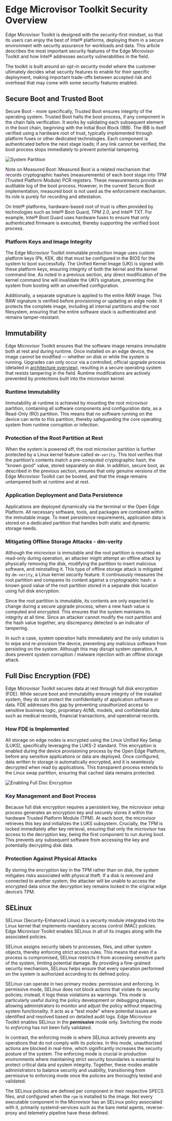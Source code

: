 # Edge Microvisor Toolkit Security Overview

Edge Microvisor Toolkit is designed with the security-first mindset,
so that its users can enjoy the best of Intel® platforms, deploying them
in a secure environment with security assurance for workloads and data.
This article describes the most important security features of the
Edge Microvisor Toolkit and how Intel® addresses security vulnerabilities
in the field.

The toolkit is built around an opt-in security model where the
customer ultimately decides what security features to enable for their
specific deployment, making important trade-offs between accepted risk and
overhead that may come with some security features enabled.

## Secure Boot and Trusted Boot

Secure Boot - more specifically, Trusted Boot ensures integrity of the operating system.
Trusted Boot halts the boot process, if any component in the
chain fails verification. It works by validating each subsequent element in the
boot chain, beginning with the Initial Boot Block (IBB). The IBB is itself
verified using a hardware root of trust, typically implemented through platform
fuses or other dedicated technologies. Each component is authenticated before
the next stage loads; if any link cannot be verified, the boot process stops
immediately to prevent potential tampering.

![System Partition](assets/security-partitions.drawio.svg)

Note on Measured Boot:
Measured Boot is a related mechanism that records cryptographic hashes
(measurements) of each boot stage into TPM (Trusted Platform Module) PCR
registers. These measurements provide an auditable log of the boot process.
However, in the current Secure Boot implementation, measured boot is not used as
the enforcement mechanism. Its role is purely for recording and attestation.

On Intel® platforms, hardware-based root of trust is often provided by
technologies such as Intel® Boot Guard, TPM 2.0, and Intel® TXT. For example,
Intel® Boot Guard uses hardware fuses to ensure that only authenticated firmware
is executed, thereby supporting the verified boot process.

### Platform Keys and Image Integrity

The Edge Microvisor Toolkit immutable production image uses custom platform keys
(Pk, KEK, db) that must be configured in the BIOS for the system to boot
successfully. The Unified Kernel Image (UKI) is signed with these platform keys,
ensuring integrity of both the kernel and the kernel command line. As noted
in a previous section, any direct modification of the kernel command line will
invalidate the UKI’s signature, preventing the system from booting with an
unverified configuration.

Additionally, a separate signature is applied to the entire RAW image. This
RAW signature is verified before provisioning or updating an edge node. It
protects the complete image, including all internal partitions and the root
filesystem, ensuring that the entire software stack is authenticated and remains
tamper-resistant.

## Immutability

Edge Microvisor Toolkit ensures that the software image remains
immutable both at rest and during runtime. Once installed on an edge device,
the image cannot be modified — whether on disk or while the system is running.
Upgrades can only occur via a controlled, official upgrade process (detailed in
[architecture overview](./architecture-overview.md)),
resulting in a secure operating system that resists tampering in the field.
Runtime modifications are actively prevented by protections built into the microvisor kernel.

### Runtime Immutability

Immutability at runtime is achieved by mounting the root microvisor
partition, containing all software components and configuration data, as a
Read-Only (RO) partition. This means that no software running on the device can
write to this partition, thereby safeguarding the core operating system from
runtime corruption or infection.

### Protection of the Root Partition at Rest

When the system is powered off, the root microvisor partition is further
protected by a Linux kernel feature called `dm-verity`. This tool verifies that
the partition’s contents match a pre-computed cryptographic hash, the "known
good" value, stored separately on disk. In addition, secure boot, as described in
the previous section, ensures that only genuine versions of the Edge Microvisor Toolkit
can be booted, and that the image remains untampered both at runtime and at rest.

### Application Deployment and Data Persistence

Applications are deployed dynamically via the terminal or the Open Edge Platform.
All necessary software, tools, and packages are contained within the immutable
image. To meet persistence requirements, application data is stored on a
dedicated partition that handles both static and dynamic storage needs.

### Mitigating Offline Storage Attacks - dm-verity

Although the microvisor is immutable and the root partition is mounted as
read-only during operation, an attacker might attempt an offline attack by
physically removing the disk, modifying the partition to insert malicious software,
and reinstalling it. This type of offline storage attack is mitigated by `dm-verity`,
a Linux kernel security feature. It continuously measures the root partition and compares
its content against a cryptographic hash: a known good value of the root partition
stored in a separate disk location using full disk encryption.

Since the root partition is immutable, its contents are only expected to change
during a secure upgrade process, when a new hash value is computed and encrypted.
This ensures that the system maintains its integrity at all time.
Since an attacker cannot modify the root partition and the hash value together,
any discrepancy detected is an indicator of tampering.

In such a case, system operation halts immediately and the only solution is to wipe and
re-provision the device, preventing any malicious software from persisting on the system.
Although this may disrupt system operation, it does prevent system corruption / malware
injection with an offline storage attack.

## Full Disc Encryption (FDE)

Edge Microvisor Toolkit secures data at rest through full disk encryption (FDE).
While secure boot and immutability ensure integrity of the installed system,
they do not protect the confidentiality of application software or data. FDE
addresses this gap by preventing unauthorized access to sensitive business logic,
proprietary AI/ML models, and confidential data such as medical records, financial
transactions, and operational records.

### How FDE is Implemented

All storage on edge nodes is encrypted using the Linux Unified Key Setup (LUKS),
specifically leveraging the LUKS-2 standard. This encryption is enabled during
the device provisioning process by the Open Edge Platform, before any sensitive
applications or data are deployed. Once configured, data written to storage is
automatically encrypted, and it is seamlessly decrypted when read by
applications. This transparent process extends to the Linux swap partition,
ensuring that cached data remains protected.

![Enabling Full Disc Encryption](./assets/luks-setup.drawio.svg)

### Key Management and Boot Process

Because full disk encryption requires a persistent key, the microvisor setup
process generates an encryption key and securely stores it within the hardware
Trusted Platform Module (TPM). At each boot, the microvisor retrieves this key
and initializes the LUKS subsystem. Crucially, the TPM is locked immediately
after key retrieval, ensuring that only the microvisor has access to the decryption key,
being the first component to run during boot. This prevents any
subsequent software from accessing the key and potentially decrypting disk data.

### Protection Against Physical Attacks

By storing the encryption key in the TPM rather than on disk, the system
mitigates risks associated with physical theft. If a disk is removed and
connected to another system, the attacker will be unable to access the encrypted
data since the decryption key remains locked in the original edge device’s TPM.

## SELinux

SELinux (Security-Enhanced Linux) is a security module integrated into the
Linux kernel that implements mandatory access control (MAC) policies.
Edge Microvisor Toolkit enables SELinux in all of its images along with the associated
policies.

SELinux assigns security labels to processes, files, and other system objects,
thereby enforcing strict access rules. This means that even if a process is
compromised, SELinux restricts it from accessing sensitive parts of the system,
limiting potential damage. By providing a fine-grained security mechanism,
SELinux helps ensure that every operation performed on the system is authorized
according to its defined policy.

SELinux can operate in two primary modes: permissive and enforcing. In permissive
mode, SELinux does not block actions that violate its security policies;
instead, it logs these violations as warnings. This mode is particularly useful
during the policy development or debugging phases, allowing administrators to
monitor and adjust the policy without impacting system functionality. It acts as
a "test mode" where potential issues are identified and resolved based on
detailed audit logs. Edge Microvisor Toolkit enables SELinux in the **permissive**
mode only. Switching the mode to *enforcing* has not been fully validated.

In contrast, the enforcing mode is where SELinux actively prevents any operations
that do not comply with its policies. In this mode, unauthorized actions are
blocked in real-time, which significantly increases the security posture of the
system. The enforcing mode is crucial in production environments where maintaining
strict security boundaries is essential to protect critical data and system
integrity. Together, these modes enable administrators to balance security and
usability, transitioning from permissive to enforcing mode once the policies are
thoroughly tested and validated.

The SELinux policies are defined per component in their respective SPECS files,
and configured when the `rpm` is installed to the image. Not every executable
component in the Microvisor has an SELinux policy associated with it, primarily
systemd-services such as the bare metal agents, reverse-proxy and telemetry
pipeline have these defined.
